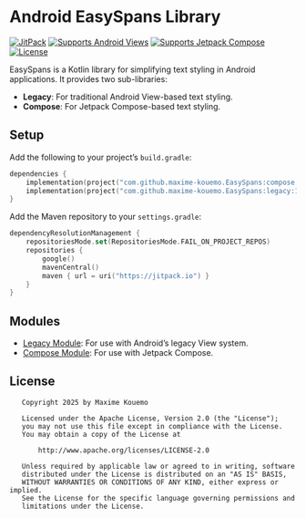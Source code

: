 # Android EasySpans Library

[![JitPack](https://jitpack.io/v/maxime-kouemo/EasySpans.svg)](https://jitpack.io/#maxime-kouemo/EasySpans)
[![Supports Android Views](https://img.shields.io/badge/Platform-Android%20Views-blue.svg)](https://developer.android.com/develop/ui/views/layout/declaring-layout)
[![Supports Jetpack Compose](https://img.shields.io/badge/UI%20Toolkit-Jetpack%20Compose-green.svg)](https://developer.android.com/compose)
[![License](https://img.shields.io/badge/License-Apache%202.0-blue.svg)](https://opensource.org/licenses/Apache-2.0)

EasySpans is a Kotlin library for simplifying text styling in Android applications. It provides two sub-libraries:
- **Legacy**: For traditional Android View-based text styling.
- **Compose**: For Jetpack Compose-based text styling.

## Setup

Add the following to your project’s `build.gradle`:

```kotlin
dependencies {
    implementation(project("com.github.maxime-kouemo.EasySpans:compose:1.0.9"))
    implementation(project("com.github.maxime-kouemo.EasySpans:legacy:1.0.9"))
}
```

Add the Maven repository to your `settings.gradle`:

```kotlin
dependencyResolutionManagement {
    repositoriesMode.set(RepositoriesMode.FAIL_ON_PROJECT_REPOS)
    repositories {
        google()
        mavenCentral()
        maven { url = uri("https://jitpack.io") }
    }
}
```

## Modules

- [Legacy Module](./legacy/README.md): For use with Android’s legacy View system.
- [Compose Module](./compose/README.md): For use with Jetpack Compose.

## License

```
   Copyright 2025 by Maxime Kouemo

   Licensed under the Apache License, Version 2.0 (the "License");
   you may not use this file except in compliance with the License.
   You may obtain a copy of the License at

       http://www.apache.org/licenses/LICENSE-2.0

   Unless required by applicable law or agreed to in writing, software
   distributed under the License is distributed on an "AS IS" BASIS,
   WITHOUT WARRANTIES OR CONDITIONS OF ANY KIND, either express or implied.
   See the License for the specific language governing permissions and
   limitations under the License.
```